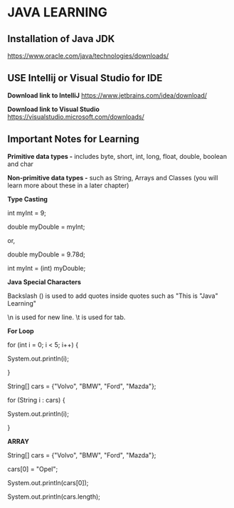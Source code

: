 # JAVA LEARNING

## Installation of Java JDK
https://www.oracle.com/java/technologies/downloads/

## USE Intellij or Visual Studio for IDE

**Download link to IntelliJ** https://www.jetbrains.com/idea/download/

**Download link to Visual Studio** https://visualstudio.microsoft.com/downloads/


## Important Notes for Learning

**Primitive data types -** includes byte, short, int, long, float, double, boolean and char

**Non-primitive data types -** such as String, Arrays and Classes (you will learn more about these in a later chapter)

**Type Casting**

int myInt = 9;

double myDouble = myInt;

or,

double myDouble = 9.78d;

int myInt = (int) myDouble;

**Java Special Characters**

Backslash (\) is used to add quotes inside quotes such as "This is \"Java\" Learning"

\n is used for new line. \t is used for tab.

**For Loop**

for (int i = 0; i < 5; i++) {

System.out.println(i);

}


String[] cars = {"Volvo", "BMW", "Ford", "Mazda"};

for (String i : cars) {

System.out.println(i);

}

**ARRAY**

String[] cars = {"Volvo", "BMW", "Ford", "Mazda"};

cars[0] = "Opel";

System.out.println(cars[0]);

System.out.println(cars.length);